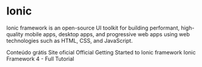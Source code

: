 # Ionic

Ionic framework is an open-source UI toolkit for building performant, high-quality mobile apps, desktop apps, and progressive web apps using web technologies such as HTML, CSS, and JavaScript.

<ResourceGroupTitle>Conteúdo grátis</ResourceGroupTitle>
<BadgeLink colorScheme='blue' badgeText='Site oficial' href='https://ionicframework.com/'>Site oficial</BadgeLink>
<BadgeLink colorScheme='blue' badgeText='Official Docs' href='https://ionicframework.com/docs/'>Official Getting Started to Ionic framework</BadgeLink>
<BadgeLink badgeText='Watch' href='https://www.youtube.com/watch?v=AvbuIRg8_Jg'>Ionic Framework 4 - Full Tutorial</BadgeLink>

